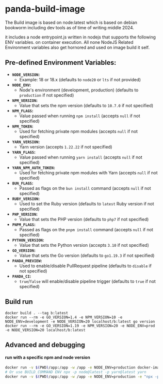 # panda-build-image
The Build image is based on node:latest which is based on debian bookworm including dev tools as of time of writing middle 2024.

it includes a node entrypoint.js written in nodejs that supports the following ENV variables. on container execution.
All none NodeJS Related Environment variables also get hornored and used on image build it self.

## Pre-defined Environment Variables:

- **`NODE_VERSION`:** 
  - Example: 18 or 18.x (defaults to `node20` or `lts` if not provided)
- **`NODE_ENV`:**
  - Node's environment (development, production) (defaults to `production` if not specified)
- **`NPM_VERSION`:**
  - Value that sets the npm version (defaults to `10.7.0` if not specified)
- **`NPM_FLAGS`:**
  - Value passed when running `npm install` (accepts `null` if not specified)
- **`NPM_TOKEN`:**
  - Used for fetching private npm modules (accepts `null` if not specified)
- **`YARN_VERSION`:**
  - Yarn version (accepts `1.22.22` if not specified)
- **`YARN_FLAGS`:**
  - Value passed when running `yarn install` (accepts `null` if not specified)
- **`YARN_NPM_AUTH_TOKEN`:**
  - Used for fetching private npm modules with Yarn (accepts `null` if not specified)
- **`BUN_FLAGS`:**
  - Passed as flags on the `bun install` command (accepts `null` if not specified)
- **`RUBY_VERSION`:**
  - Used to set the Ruby version (defaults to `latest` Ruby version if not specified)
- **`PHP_VERSION`:**
  - Value that sets the PHP version (defaults to `php7` if not specified)
- **`PNPM_FLAGS`:**
  - Passed as flags on the `pnpm install` command (accepts `null` if not specified)
- **`PYTHON_VERSION`:**
  - Value that sets the Python version (accepts `3.10` if not specified)
- **`GO_VERSION`:**
  - Value that sets the Go version (defaults to `go1.19.3` if not specified)
- **`PANDA_PREVIEW`:**
  - Used to enable/disable PullRequest pipeline (defaults to `disable` if not specified)
- **`PANDA_CI`:**
  - `true`/`false` will enable/disable pipeline trigger (defaults to `true` if not specified)



## Build run
```
docker build . --tag b:latest
docker run --rm -e GO_VERSION=1.4 -e NPM_VERSION=10 -e NODE_ENV=development -e NODE_VERSION=20 localhost/b:latest go version
docker run --rm -e GO_VERSION=1.19 -e NPM_VERSION=20 -e NODE_ENV=prod -e NODE_VERSION=20 localhost/b:latest
```


## Advanced and debugging

#### run with a specific npm and node version
```bash
docker run -v $(PWD)/app:/app -w /app -e NODE_ENV=production docker-image npx....
# Or use BUILD_COMMAND ENV npx -p node@latest -p yarn@latest yarn
docker run -v $(PWD)/app:/app -w /app -e NODE_ENV=production -e "npx -p node@latest -p yarn@latest yarn" docker-image
```